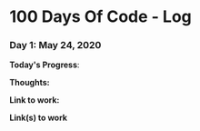 # 100 Days Of Code - Log

### Day 1: May 24, 2020 

**Today's Progress**: 

**Thoughts:** 

**Link to work:** [ ](http://www.example.com)


**Link(s) to work**
